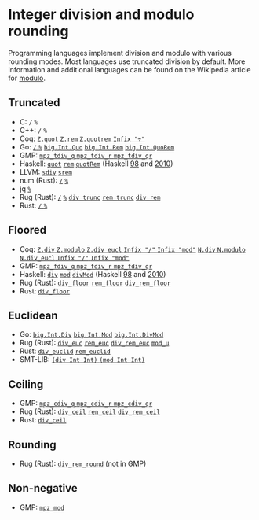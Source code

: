 # Integer division and modulo rounding

Programming languages implement division and modulo with various rounding modes.
Most languages use truncated division by default. More information and
additional languages can be found on the Wikipedia article for [modulo](https://en.wikipedia.org/wiki/Modulo).

## Truncated

- C: `/` `%`
- C++: `/` `%`
- Coq:
  [`Z.quot` `Z.rem` `Z.quotrem` `Infix "÷"`](https://coq.inria.fr/library/Coq.ZArith.BinIntDef.html#lab1087)
- Go: [`/` `%`](https://go.dev/ref/spec#Integer_operators)
  [`big.Int.Quo`](https://go.dev/pkg/math/big/#Int.Quo)
  [`big.Int.Rem`](https://go.dev/pkg/math/big/#Int.Rem)
  [`big.Int.QuoRem`](https://go.dev/pkg/math/big/#Int.QuoRem)
- GMP: [`mpz_tdiv_q` `mpz_tdiv_r` `mpz_tdiv_qr`](https://gmplib.org/manual/Integer-Division)
- Haskell: [`quot`](https://hackage.haskell.org/package/base/docs/Prelude.html#v:quot)
  [`rem`](https://hackage.haskell.org/package/base/docs/Prelude.html#v:rem)
  [`quotRem`](https://hackage.haskell.org/package/base/docs/Prelude.html#v:quotRem)
  (Haskell [98](https://www.haskell.org/onlinereport/basic.html#sect6.4.2)
  and [2010](https://www.haskell.org/onlinereport/haskell2010/haskellch6.html#x13-1370006.4.2))
- LLVM: [`sdiv`](https://llvm.org/docs/LangRef.html#sdiv-instruction)
  [`srem`](https://llvm.org/docs/LangRef.html#srem-instruction)
- num (Rust): [`/`](https://docs.rs/num/latest/num/struct.BigInt.html#impl-Div%3C%26%27a%20BigInt%3E)
  [`%`](https://docs.rs/num/latest/num/struct.BigInt.html#impl-Rem%3C%26%27a%20BigInt%3E)
- jq [`%`](https://github.com/stedolan/jq/blob/master/src/builtin.c#L396)
- Rug (Rust): [`/`](https://docs.rs/rug/latest/rug/struct.Integer.html#impl-Div%3C%26Integer%3E-for-Integer)
  [`%`](https://docs.rs/rug/latest/rug/struct.Integer.html#impl-Rem%3C%26Integer%3E-for-Integer)
  [`div_trunc`](https://docs.rs/rug/latest/rug/ops/trait.DivRounding.html#tymethod.div_trunc)
  [`rem_trunc`](https://docs.rs/rug/latest/rug/ops/trait.RemRounding.html#tymethod.rem_trunc)
  [`div_rem`](https://docs.rs/rug/latest/rug/struct.Integer.html#method.div_rem)
- Rust: [`/` `%`](https://doc.rust-lang.org/stable/reference/expressions/operator-expr.html#arithmetic-and-logical-binary-operators)

## Floored

- Coq:
  [`Z.div` `Z.modulo` `Z.div_eucl` `Infix "/"` `Infix "mod"`](https://coq.inria.fr/library/Coq.ZArith.BinIntDef.html#lab1086)
  [`N.div` `N.modulo` `N.div_eucl` `Infix "/"` `Infix "mod"`](https://coq.inria.fr/library/Coq.NArith.BinNatDef.html#N.div_eucl)
- GMP: [`mpz_fdiv_q` `mpz_fdiv_r` `mpz_fdiv_qr`](https://gmplib.org/manual/Integer-Division)
- Haskell: [`div`](https://hackage.haskell.org/package/base/docs/Prelude.html#v:div)
  [`mod`](https://hackage.haskell.org/package/base/docs/Prelude.html#v:mod)
  [`divMod`](https://hackage.haskell.org/package/base/docs/Prelude.html#v:divMod)
  (Haskell [98](https://www.haskell.org/onlinereport/basic.html#sect6.4.2)
  and [2010](https://www.haskell.org/onlinereport/haskell2010/haskellch6.html#x13-1370006.4.2))
- Rug (Rust): [`div_floor`](https://docs.rs/rug/latest/rug/ops/trait.DivRounding.html#tymethod.div_floor)
  [`rem_floor`](https://docs.rs/rug/latest/rug/ops/trait.RemRounding.html#tymethod.rem_floor)
  [`div_rem_floor`](https://docs.rs/rug/latest/rug/struct.Integer.html#method.div_rem_floor)
- Rust: [`div_floor`](https://doc.rust-lang.org/std/primitive.i32.html#method.div_floor)

## Euclidean

- Go: [`big.Int.Div`](https://go.dev/pkg/math/big/#Int.Div)
  [`big.Int.Mod`](https://go.dev/pkg/math/big/#Int.Mod)
  [`big.Int.DivMod`](https://go.dev/pkg/math/big/#Int.DivMod)
- Rug (Rust): [`div_euc`](https://docs.rs/rug/latest/rug/ops/trait.DivRounding.html#tymethod.div_euc)
  [`rem_euc`](https://docs.rs/rug/latest/rug/ops/trait.RemRounding.html#tymethod.rem_euc)
  [`div_rem_euc`](https://docs.rs/rug/latest/rug/struct.Integer.html#method.div_rem_euc)
  [`mod_u`](https://docs.rs/rug/latest/rug/struct.Integer.html#method.mod_u)
- Rust: [`div_euclid`](https://doc.rust-lang.org/std/primitive.i32.html#method.div_euclid)
  [`rem_euclid`](https://doc.rust-lang.org/std/primitive.i32.html#method.rem_euclid)
- SMT-LIB: [`(div Int Int)` `(mod Int Int)`](https://smtlib.cs.uiowa.edu/theories-Ints.shtml)

## Ceiling

- GMP: [`mpz_cdiv_q` `mpz_cdiv_r` `mpz_cdiv_qr`](https://gmplib.org/manual/Integer-Division)
- Rug (Rust): [`div_ceil`](https://docs.rs/rug/latest/rug/ops/trait.DivRounding.html#tymethod.div_ceil)
  [`ren_ceil`](https://docs.rs/rug/latest/rug/ops/trait.RemRounding.html#tymethod.rem_ceil)
  [`div_rem_ceil`](https://docs.rs/rug/latest/rug/struct.Integer.html#method.div_rem_ceil)
- Rust: [`div_ceil`](https://doc.rust-lang.org/std/primitive.i32.html#method.div_ceil)

## Rounding

- Rug (Rust): [`div_rem_round`](https://docs.rs/rug/latest/rug/struct.Integer.html#method.div_rem_round)
  (not in GMP)

## Non-negative

- GMP: [`mpz_mod`](https://gmplib.org/manual/Integer-Division)
